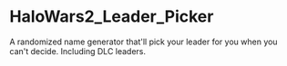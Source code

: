 # HaloWars2_Leader_Picker
A randomized name generator that'll pick your leader for you when you can't decide. Including DLC leaders.
